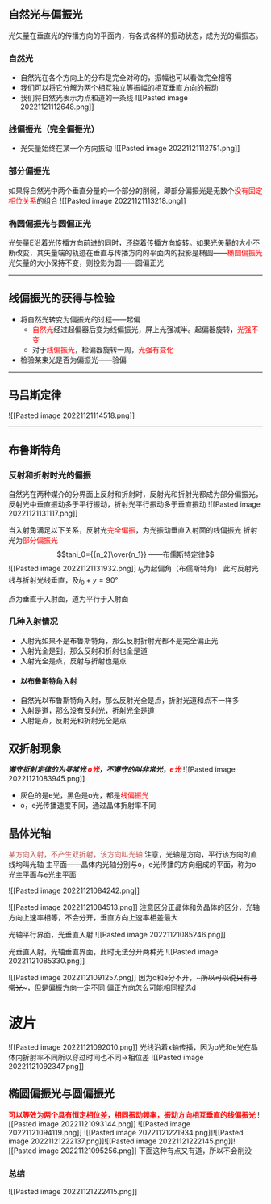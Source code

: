 ## 自然光与偏振光
光矢量在垂直光的传播方向的平面内，有各式各样的振动状态，成为光的偏振态。
### 自然光
- 自然光在各个方向上的分布是完全对称的，振幅也可以看做完全相等
- 我们可以将它分解为两个相互独立等振幅的相互垂直方向的振动
- 我们将自然光表示为点和道的一条线
![[Pasted image 20221121112648.png]]
### 线偏振光（完全偏振光）
- 光矢量始终在某一个方向振动
![[Pasted image 20221121112751.png]]
### 部分偏振光
如果将自然光中两个垂直分量的一个部分的削弱，即部分偏振光是无数个<font color="#ff0000">没有固定相位关系</font>的组合
![[Pasted image 20221121113218.png]]

### 椭圆偏振光与圆偏正光
光矢量E沿着光传播方向前进的同时，还绕着传播方向旋转。如果光矢量的大小不断改变，其矢量端的轨迹在垂直与传播方向的平面内的投影是椭圆——<font color="#ff0000">椭圆偏振光</font>
光矢量的大小保持不变，则投影为圆——圆偏正光

----
## 线偏振光的获得与检验
- 将自然光转变为偏振光的过程——起偏
	- <font color="#ff0000">自然光</font>经过起偏器后变为线偏振光，屏上光强减半。起偏器旋转，<font color="#ff0000">光强不变</font>
	- 对于<font color="#ff0000">线偏振光</font>，检偏器旋转一周，<font color="#ff0000">光强有变化</font>
- 检验某束光是否为偏振光——验偏

----
## 马吕斯定律
![[Pasted image 20221121114518.png]]



--------

## 布鲁斯特角
### 反射和折射时光的偏振
自然光在两种媒介的分界面上反射和折射时，反射光和折射光都成为部分偏振光，反射光中垂直振动多于平行振动，折射光平行振动多于垂直振动
![[Pasted image 20221121131117.png]]

当入射角满足以下关系，反射光<font color="#ff0000">完全偏振</font>，为光振动垂直入射面的线偏振光
折射光为<font color="#ff0000">部分偏振光</font>
$$tani_0={{n_2}\over{n_1}} ——布儒斯特定律$$
![[Pasted image 20221121131932.png]]
$i_0$为起偏角（布儒斯特角）
此时反射光线与折射光线垂直，及$i_0+y=90°$ 


点为垂直于入射面，道为平行于入射面

### 几种入射情况
- 入射光如果不是布鲁斯特角，那么反射折射光都不是完全偏正光
- 入射光全是到，那么反射和折射也全是道
- 入射光全是点，反射与折射也是点
- #### 以布鲁斯特角入射
- 自然光以布鲁斯特角入射，那么反射光全是点，折射光道和点不一样多
- 入射是道，那么没有反射光，折射光全是道
- 入射是点，反射光和折射光全是点


## 双折射现象
***遵守折射定律的为寻常光<font color="#ff0000"> o光</font>，不遵守的叫非常光，<font color="#ff0000">e光</font>***
![[Pasted image 20221121083945.png]]
- 灰色的是e光，黑色是o光，都是<font color="#ff0000">线偏振光</font>
- o，e光传播速度不同，通过晶体折射率不同
## 晶体光轴
<font color="#c0504d">某方向入射，不产生双折射，该方向叫光轴</font>
注意，光轴是方向，平行该方向的直线均叫光轴
主平面——晶体内光轴分别与o，e光传播的方向组成的平面，称为o光主平面与e光主平面

![[Pasted image 20221121084242.png]]

![[Pasted image 20221121084513.png]]
注意区分正晶体和负晶体的区分，光轴方向上速率相等，不会分开，垂直方向上速率相差最大

光轴平行界面，光垂直入射
![[Pasted image 20221121085246.png]]

光垂直入射，光轴垂直界面，此时无法分开两种光
![[Pasted image 20221121085330.png]]


![[Pasted image 20221121091257.png]]
因为o和e分不开，~~~所以可以说只有寻常光~~~，但是偏振方向一定不同
偏正方向怎么可能相同捏选d

# 波片
![[Pasted image 20221121092010.png]]
光线沿着x轴传播，因为o光和e光在晶体内折射率不同所以穿过时间也不同->相位差
![[Pasted image 20221121092347.png]]


## 椭圆偏振光与圆偏振光
**<font color="#ff0000">可以等效为两个具有恒定相位差，相同振动频率，振动方向相互垂直的线偏振光</font>**
![[Pasted image 20221121093144.png]]
![[Pasted image 20221121094119.png]]
![[Pasted image 20221121221934.png]]![[Pasted image 20221121222137.png]]![[Pasted image 20221121222145.png]]![[Pasted image 20221121095256.png]]
下面这种有点又有道，所以不会削没
### 总结
![[Pasted image 20221121222415.png]]
